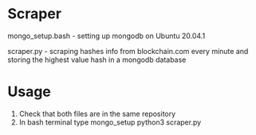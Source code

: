 # Scraper

mongo_setup.bash - setting up mongodb on Ubuntu 20.04.1

scraper.py - scraping hashes info from blockchain.com every minute and storing the highest value hash in a mongodb database

# Usage

1. Check that both files are in the same repository
2. In bash terminal type
  mongo_setup
  python3 scraper.py
